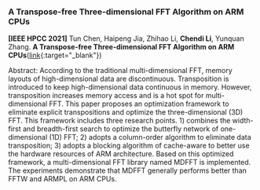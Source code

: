 ### A Transpose-free Three-dimensional FFT Algorithm on ARM CPUs

**[IEEE HPCC 2021]** Tun Chen, Haipeng Jia,  Zhihao Li, **Chendi Li**, Yunquan Zhang. **A Transpose-free Three-dimensional FFT Algorithm on ARM CPUs**([link](https://www.researchgate.net/publication/360966539_A_Transpose-free_Three-dimensional_FFT_Algorithm_on_ARM_CPUs){:target="_blank"})


Abstract: According to the traditional multi-dimensional FFT, memory layouts of high-dimensional data are discontinuous. Transposition is introduced to keep high-dimensional data continuous in memory. However, transposition increases memory access and is a hot spot for multi-dimensional FFT. This paper proposes an optimization framework to eliminate explicit transpositions and optimize the three-dimensional (3D) FFT. This framework includes three research points. 1) combines the width-first and breadth-first search to optimize the butterfly network of one-dimensional (1D) FFT; 2) adopts a column-order algorithm to eliminate data transposition; 3) adopts a blocking algorithm of cache-aware to better use the hardware resources of ARM architecture. Based on this optimized framework, a multi-dimensional FFT library named MDFFT is implemented. The experiments demonstrate that MDFFT generally performs better than FFTW and ARMPL on ARM CPUs.
